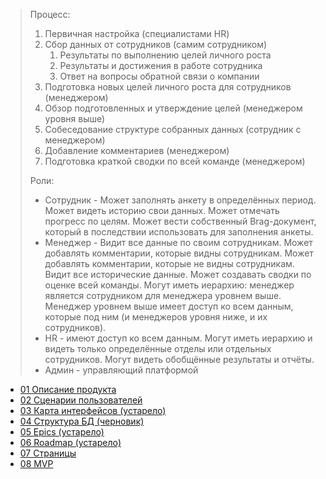 > Процесс:
> 1) Первичная настройка (специалистами HR)
> 2) Сбор данных от сотрудников (самим сотрудником)
>     1) Результаты по выполнению целей личного роста
>     2) Результаты и достижения в работе сотрудника
>     3) Ответ на вопросы обратной связи о компании
> 3) Подготовка новых целей личного роста для сотрудников (менеджером)
> 4) Обзор подготовленных и утверждение целей (менеджером уровня выше)
> 5) Собеседование структуре собранных данных (сотрудник с менеджером)
> 6) Добавление комментариев (менеджером)
> 7) Подготовка краткой сводки по всей команде (менеджером)
> 
> Роли:
> - Сотрудник - Может заполнять анкету в определённых период. Может видеть историю свои данных. Может отмечать прогресс по целям. Может вести собственный Brag-документ, который в последствии использовать для заполнения анкеты.
> - Менеджер - Видит все данные по своим сотрудникам. Может добавлять комментарии, которые видны сотрудникам. Может добавлять комментарии, которые не видны сотрудникам. Видит все исторические данные. Может создавать сводки по оценке всей команды. Могут иметь иерархию: менеджер является сотрудником для менеджера уровнем выше. Менеджер уровнем выше имеет доступ ко всем данным, которые под ним (и менеджеров уровня ниже, и их сотрудников).
> - HR - имеют доступ ко всем данным. Могут иметь иерархию и видеть только определённые отделы или отдельных сотрудников. Могут видеть обобщённые результаты и отчёты.
> - Админ - управляющий платформой


- [01 Описание продукта](01%20Описание%20продукта.md)
- [02 Сценарии пользователей](02%20Сценарии%20пользователей.md)
- [03 Карта интерфейсов (устарело)](03%20Карта%20интерфейсов.md)
- [04 Структура БД (черновик)](04%20Структура%20БД.md)
- [05 Epics (устарело)](05%20Epics.md)
- [06 Roadmap (устарело)](06%20Roadmap.md)
- [07 Страницы](07%20Страницы.md)
- [08 MVP](08%20MVP.md)
